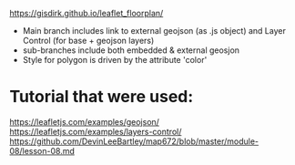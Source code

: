 https://gisdirk.github.io/leaflet_floorplan/
- Main branch includes link to external geojson (as .js object) and Layer Control (for base + geojson layers)
- sub-branches include both embedded & external geosjon
- Style for polygon is driven by the attribute 'color'

# Tutorial that were used:
https://leafletjs.com/examples/geojson/
https://leafletjs.com/examples/layers-control/
https://github.com/DevinLeeBartley/map672/blob/master/module-08/lesson-08.md

